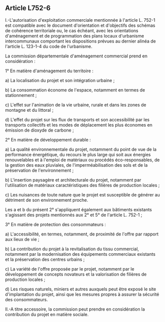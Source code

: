 Article L752-6
----
I.-L'autorisation d'exploitation commerciale mentionnée à l'article L. 752-1 est
compatible avec le document d'orientation et d'objectifs des schémas de
cohérence territoriale ou, le cas échéant, avec les orientations d'aménagement
et de programmation des plans locaux d'urbanisme intercommunaux comportant les
dispositions prévues au dernier alinéa de l'article L. 123-1-4 du code de
l'urbanisme.

La commission départementale d'aménagement commercial prend en considération :

1° En matière d'aménagement du territoire :

a) La localisation du projet et son intégration urbaine ;

b) La consommation économe de l'espace, notamment en termes de stationnement ;

c) L'effet sur l'animation de la vie urbaine, rurale et dans les zones de
montagne et du littoral ;

d) L'effet du projet sur les flux de transports et son accessibilité par les
transports collectifs et les modes de déplacement les plus économes en émission
de dioxyde de carbone ;

2° En matière de développement durable :

a) La qualité environnementale du projet, notamment du point de vue de la
performance énergétique, du recours le plus large qui soit aux énergies
renouvelables et à l'emploi de matériaux ou procédés éco-responsables, de la
gestion des eaux pluviales, de l'imperméabilisation des sols et de la
préservation de l'environnement ;

b) L'insertion paysagère et architecturale du projet, notamment par
l'utilisation de matériaux caractéristiques des filières de production locales ;

c) Les nuisances de toute nature que le projet est susceptible de générer au
détriment de son environnement proche.

Les a et b du présent 2° s'appliquent également aux bâtiments existants
s'agissant des projets mentionnés aux 2° et 5° de l'article L. 752-1 ;

3° En matière de protection des consommateurs :

a) L'accessibilité, en termes, notamment, de proximité de l'offre par rapport
aux lieux de vie ;

b) La contribution du projet à la revitalisation du tissu commercial, notamment
par la modernisation des équipements commerciaux existants et la préservation
des centres urbains ;

c) La variété de l'offre proposée par le projet, notamment par le développement
de concepts novateurs et la valorisation de filières de production locales ;

d) Les risques naturels, miniers et autres auxquels peut être exposé le site
d'implantation du projet, ainsi que les mesures propres à assurer la sécurité
des consommateurs.

II.-A titre accessoire, la commission peut prendre en considération la
contribution du projet en matière sociale.
